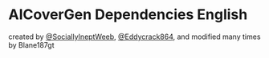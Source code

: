 # AICoverGen Dependencies English


created by [@SociallyIneptWeeb](https://github.com/SociallyIneptWeeb), [@Eddycrack864](https://github.com/Eddycrack864), and modified many times by Blane187gt
